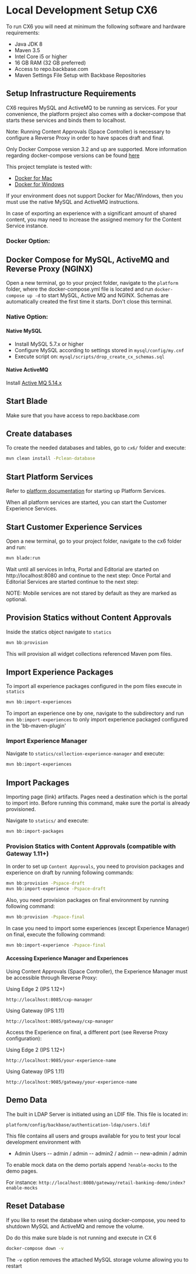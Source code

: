 # Local Development Setup CX6

To run CX6 you will need at minimum the following software and hardware requirements:

* Java JDK 8
* Maven 3.5
* Intel Core i5 or higher
* 16 GB RAM (32 GB preferred)
* Access to repo.backbase.com
* Maven Settings File Setup with Backbase Repositories

## Setup Infrastructure Requirements

CX6 requires MySQL and ActiveMQ to be running as services. For your convenience, the platform project also comes 
with a docker-compose that starts these services and binds them to localhost.

Note: Running Content Approvals (Space Controller) is necessary to configure a Reverse Proxy in order to have spaces draft and final. 

Only Docker Compose version 3.2 and up are supported. More information regarding docker-compose versions can be found 
[here](https://docs.docker.com/compose/compose-file/compose-versioning/#compatibility-matrix)

This project template is tested with:

* [Docker for Mac](https://www.docker.com/docker-mac)
* [Docker for Windows](https://www.docker.com/docker-windows)

If your environment does not support Docker for Mac/Windows, then you must use the native MySQL and ActiveMQ instructions.

In case of exporting an experience with a significant amount of shared content, you may need to increase the assigned memory for the Content Service instance.

### Docker Option:

## Docker Compose for MySQL, ActiveMQ and Reverse Proxy (NGINX)

Open a new terminal, go to your project folder, navigate to the `platform` folder, where the docker-compose.yml file is
located and run `docker-compose up -d` to start MySQL, Active MQ and NGINX. Schemas are automatically created the first time
it starts.
Don't close this terminal.

### Native Option:

#### Native MySQL

* Install MySQL 5.7.x or higher
* Configure MySQL according to settings stored in `mysql/config/my.cnf`
* Execute script on: `mysql/scripts/drop_create_cx_schemas.sql`

#### Native ActiveMQ

Install [Active MQ 5.14.x](http://activemq.apache.org/activemq-5145-release.html)

## Start Blade

Make sure that you have access to repo.backbase.com


## Create databases

To create the needed databases and tables, go to `cx6/` folder and execute:

```bash
mvn clean install -Pclean-database
```

## Start Platform Services

Refer to [platform documentation](../platform/README.md) for starting up Platform Services.

When all platform services are started, you can start the Customer Experience Services. 

## Start Customer Experience Services 

Open a new terminal, go to your project folder, navigate to the cx6 folder and run:

```bash
mvn blade:run
```

Wait until all services in Infra, Portal and Editorial are started on http://localhost:8080 and continue to the next step:
Once Portal and Editorial Services are started continue to the next step:

NOTE: Mobile services are not stared by default as they are marked as optional.

## Provision Statics without Content Approvals

Inside the statics object navigate to `statics`

```bash
mvn bb:provision
```

This will provision all widget collections referenced Maven pom files.


## Import Experience Packages

To import all experience packages configured in the pom files execute in `statics`

```bash
mvn bb:import-experiences
```

To import an experience one by one, navigate to the subdirectory and run `mvn bb:import-experiences` to only import experience packaged configured in the 'bb-maven-plugin'

### Import Experience Manager

Navigate to `statics/collection-experience-manager` and execute:

```bash
mvn bb:import-experiences
```

## Import Packages

Importing page (link) artifacts.
Pages need a destination which is the portal to import into. Before running this command, make sure the portal is already provisioned.

Navigate to `statics/` and execute:

```bash
mvn bb:import-packages
```

### Provision Statics with Content Approvals (compatible with Gateway 1.11+)
In order to set up `Content Approvals`, you need to provision packages and experience on draft by running following commands:

```bash
mvn bb:provision -Pspace-draft
mvn bb:import-experience -Pspace-draft
```

Also, you need provision packages on final environment by running following command:

```bash
mvn bb:provision -Pspace-final
```

In case you need to import some experiences (except Experience Manager) on final, execute the following command:

```bash
mvn bb:import-experience -Pspace-final
```

#### Accessing Experience Manager and Experiences
Using Content Approvals (Space Controller), the Experience Manager must be accessible through Reverse Proxy:

Using Edge 2 (IPS 1.12+)
```
http://localhost:8085/cxp-manager
```
Using Gateway (IPS 1.11)
```
http://localhost:8085/gateway/cxp-manager
```

Access the Experience on final, a different port (see Reverse Proxy configuration):

Using Edge 2 (IPS 1.12+)
```
http://localhost:9085/your-experience-name
```
Using Gateway (IPS 1.11)
```
http://localhost:9085/gateway/your-experience-name
```

## Demo Data

The built in LDAP Server is initiated using an LDIF file. This file is located in:

`platform/config/backbase/authentication-ldap/users.ldif`

This file contains all users and groups available for you to test your local development environment with

- Admin Users
-- admin / admin
-- admin2 / admin
-- new-admin / admin

To enable mock data on the demo portals append `?enable-mocks` to the demo pages. 

For instance: `http://localhost:8080/gateway/retail-banking-demo/index?enable-mocks`



## Reset Database
If you like to reset the database when using docker-compose, you need to shutdown MySQL and ActiveMQ and remove the volume. 

Do do this make sure blade is not running and execute in CX 6

```bash
docker-compose down -v
```

The `-v` option removes the attached MySQL storage volume allowing you to restart



    






